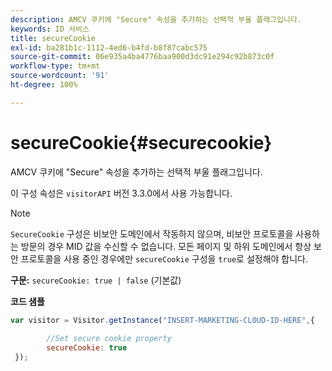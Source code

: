 ```yaml
---
description: AMCV 쿠키에 "Secure" 속성을 추가하는 선택적 부울 플래그입니다.
keywords: ID 서비스
title: secureCookie
exl-id: ba281b1c-1112-4ed6-b4fd-b8f87cabc575
source-git-commit: 06e935a4ba4776baa900d3dc91e294c92b873c0f
workflow-type: tm+mt
source-wordcount: '91'
ht-degree: 100%

---
```


# secureCookie{#securecookie}

AMCV 쿠키에 &quot;Secure&quot; 속성을 추가하는 선택적 부울 플래그입니다.

이 구성 속성은 `visitorAPI` 버전 3.3.0에서 사용 가능합니다.

>[!NOTE]
>
>`SecureCookie` 구성은 비보안 도메인에서 작동하지 않으며, 비보안 프로토콜을 사용하는 방문의 경우 MID 값을 수신할 수 없습니다. 모든 페이지 및 하위 도메인에서 항상 보안 프로토콜을 사용 중인 경우에만 `secureCookie` 구성을 `true`로 설정해야 합니다.

**구문:** `secureCookie: true | false` (기본값)

**코드 샘플**

```js
var visitor = Visitor.getInstance("INSERT-MARKETING-CLOUD-ID-HERE",{ 
 
        //Set secure cookie property 
        secureCookie: true 
 });
```
